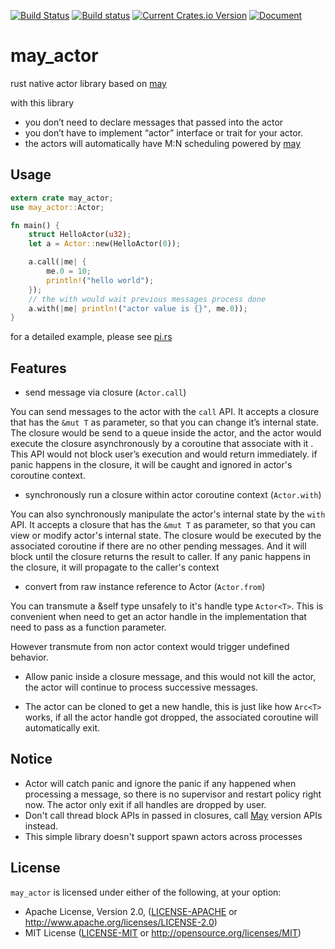[![Build Status](https://travis-ci.org/Xudong-Huang/may_actor.svg?branch=master)](https://travis-ci.org/Xudong-Huang/may_actor)
[![Build status](https://ci.appveyor.com/api/projects/status/5c0tbe3yaijpxxi3/branch/master?svg=true)](https://ci.appveyor.com/project/Xudong-Huang/may-actor/branch/master)
[![Current Crates.io Version](https://img.shields.io/crates/v/may_actor.svg)](https://crates.io/crates/may_actor)
[![Document](https://img.shields.io/badge/doc-may_actor-green.svg)](https://docs.rs/may_actor)


# may_actor

rust native actor library based on [may][may]

with this library
* you don’t need to declare messages that passed into the actor
* you don’t have to implement “actor” interface or trait for your actor.
* the actors will automatically have M:N scheduling powered by [may][may]

## Usage
```rust
extern crate may_actor;
use may_actor::Actor;

fn main() {
    struct HelloActor(u32);
    let a = Actor::new(HelloActor(0));

    a.call(|me| {
        me.0 = 10;
        println!("hello world");
    });
    // the with would wait previous messages process done
    a.with(|me| println!("actor value is {}", me.0));
}
```

for a detailed example, please see [pi.rs](examples/pi.rs)

## Features

- send message via closure (`Actor.call`)

You can send messages to the actor with the `call` API. It accepts a closure that has the `&mut T` as parameter, so that you can change it’s internal state. The closure would be send to a queue inside the actor, and the actor would execute the closure asynchronously by a coroutine that associate with it . This API would not block user’s execution and would return immediately. if panic happens in the closure, it will be caught and ignored in actor's coroutine context.

- synchronously run a closure within actor coroutine context (`Actor.with`)

You can also synchronously manipulate the actor's internal state by the `with` API. It accepts a closure that has the `&mut T` as parameter, so that you can view or modify actor's internal state. The closure would be executed by the associated coroutine if there are no other pending messages. And it will block until the closure returns the result to caller. If any panic happens in the closure, it will propagate to the caller's context

- convert from raw instance reference to Actor (`Actor.from`)

You can transmute a &self type unsafely to it's handle type `Actor<T>`. This is convenient when need to get an actor handle in the implementation that need to pass as a function parameter.

However transmute from non actor context would trigger undefined behavior.

- Allow panic inside a closure message, and this would not kill the actor, the actor will continue to process successive messages.

- The actor can be cloned to get a new handle, this is just like how `Arc<T>` works, if all the actor handle got dropped, the associated coroutine will automatically exit.

## Notice
* Actor will catch panic and ignore the panic if any happened when processing a message, so there is no supervisor and restart policy right now. The actor only exit if all handles are dropped by user.
* Don't call thread block APIs in passed in closures, call [May][may] version APIs instead.
* This simple library doesn't support spawn actors across processes

## License

`may_actor` is licensed under either of the following, at your option:

 * Apache License, Version 2.0, ([LICENSE-APACHE](LICENSE-APACHE) or http://www.apache.org/licenses/LICENSE-2.0)
 * MIT License ([LICENSE-MIT](LICENSE-MIT) or http://opensource.org/licenses/MIT)

<!--refs-->
[may]:https://github.com/Xudong-Huang/may